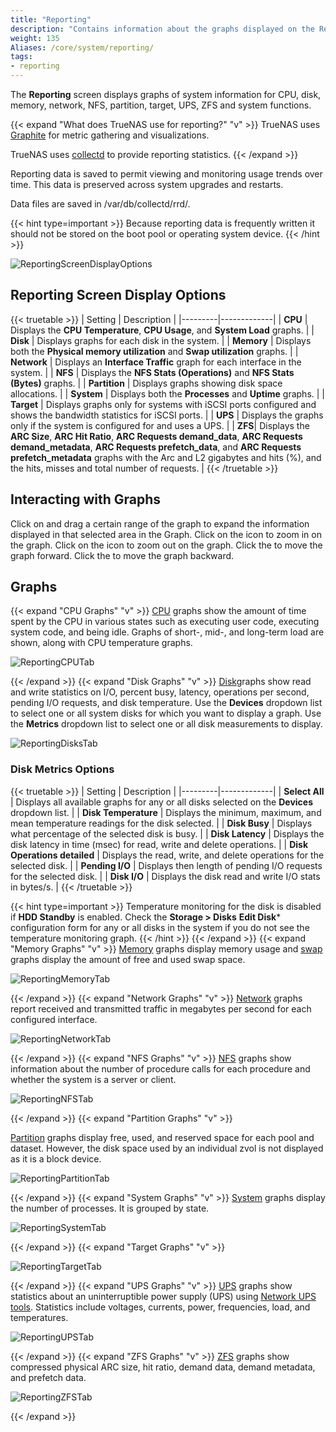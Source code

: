 ```yaml
---
title: "Reporting"
description: "Contains information about the graphs displayed on the Reporting screen in TrueNAS CORE."
weight: 135
Aliases: /core/system/reporting/
tags:
- reporting
---
```


The **Reporting** screen displays graphs of system information for CPU, disk, memory, network, NFS, partition, target, UPS, ZFS and system functions.

{{< expand "What does TrueNAS use for reporting?" "v" >}}
TrueNAS uses [Graphite](https://graphiteapp.org/ "Graphite Homepage") for metric gathering and visualizations.

TrueNAS uses [collectd](https://collectd.org/) to provide reporting statistics.
{{< /expand >}}

Reporting data is saved to permit viewing and monitoring usage trends over time.
This data is preserved across system upgrades and restarts.

Data files are saved in <file>/var/db/collectd/rrd/</file>.

{{< hint type=important >}}
Because reporting data is frequently written it should not be stored on the boot pool or operating system device.
{{< /hint >}}

![ReportingScreenDisplayOptions](/images/CORE/Reporting/ReportingScreenDisplayOptions.png "Reporting Screen Display Options")

## Reporting Screen Display Options

{{< truetable >}}
| Setting | Description |
|---------|-------------|
| **CPU** | Displays the **CPU Temperature**, **CPU Usage**, and **System Load** graphs. |
| **Disk** | Displays graphs for each disk in the system. |
| **Memory** | Displays both the **Physical memory utilization** and **Swap utilization** graphs. |
| **Network** | Displays an **Interface Traffic** graph for each interface in the system. |
| **NFS** | Displays the **NFS Stats (Operations)** and **NFS Stats (Bytes)** graphs. |
| **Partition** | Displays graphs showing disk space allocations.  |
| **System** | Displays both the **Processes** and **Uptime** graphs. |
| **Target** | Displays graphs only for systems with iSCSI ports configured and shows the bandwidth statistics for iSCSI ports. |
| **UPS** | Displays the graphs only if the system is configured for and uses a UPS. |
| **ZFS**| Displays the **ARC Size**, **ARC Hit Ratio**, **ARC Requests demand_data**, **ARC Requests demand_metadata**, **ARC Requests prefetch_data**, and **ARC Requests prefetch_metadata** graphs with the Arc and L2 gigabytes and hits (%), and the hits, misses and total number of requests. |
{{< /truetable >}}

## Interacting with Graphs

Click on and drag a certain range of the graph to expand the information displayed in that selected area in the Graph.
Click on the <i class="fa fa-search-plus" aria-hidden="true"></i> icon to zoom in on the graph.
Click on the <i class="fa fa-search-minus" aria-hidden="true"></i> icon to zoom out on the graph.
Click the <i class="fa fa-forward" aria-hidden="true" title="Forward"></i> to move the graph forward.
Click the <i class="fa fa-backward" aria-hidden="true" title="Backward"></i> to move the graph backward.

## Graphs
{{< expand "CPU Graphs" "v" >}}
[CPU](https://collectd.org/wiki/index.php/Plugin:CPU) graphs show the amount of time spent by the CPU in various states such as executing user code, executing system code, and being idle.
Graphs of short-, mid-, and long-term load are shown, along with CPU temperature graphs.

![ReportingCPUTab](/images/CORE/Reporting/ReportingCPUTab.png "CPU Reporting")

{{< /expand >}}
{{< expand "Disk Graphs" "v" >}}
[Disk](https://collectd.org/wiki/index.php/Plugin:Disk)graphs show read and write statistics on I/O, percent busy, latency, operations per second, pending I/O requests, and disk temperature.
Use the **Devices** dropdown list to select one or all system disks for which you want to display a graph. Use the **Metrics** dropdown list to select one or all disk measurements to display.

![ReportingDisksTab](/images/CORE/Reporting/ReportingDisksTab.png "Disks Reporting")

### Disk Metrics Options

{{< truetable >}}
| Setting | Description |
|---------|-------------|
| **Select All** | Displays all available graphs for any or all disks selected on the **Devices** dropdown list. |
| **Disk Temperature** | Displays the minimum, maximum, and mean temperature readings for the disk selected. |
| **Disk Busy** | Displays what percentage of the selected disk is busy. |
| **Disk Latency** | Displays the disk latency in time (msec) for read, write and delete operations. |
| **Disk Operations detailed** | Displays the read, write, and delete operations for the selected disk. |
| **Pending I/O** | Displays then length of pending I/O requests for the selected disk. |
| **Disk I/O** | Displays the disk read and write I/O stats in bytes/s. |
{{< /truetable >}}

{{< hint type=important >}}
Temperature monitoring for the disk is disabled if **HDD Standby** is enabled. Check the **Storage > Disks** **Edit Disk*** configuration form for any or all disks in the system if you do not see the temperature monitoring graph.
{{< /hint >}}
{{< /expand >}}
{{< expand "Memory Graphs" "v" >}}
[Memory](https://collectd.org/wiki/index.php/Plugin:Memory) graphs display memory usage and [swap](https://collectd.org/wiki/index.php/Plugin:Swap) graphs display the amount of free and used swap space.

![ReportingMemoryTab](/images/CORE/Reporting/ReportingMemoryTab.png "Memory Reporting")

{{< /expand >}}
{{< expand "Network Graphs" "v" >}}
[Network](https://collectd.org/wiki/index.php/Plugin:Interface) graphs report received and transmitted traffic in megabytes per second for each configured interface.

![ReportingNetworkTab](/images/CORE/Reporting/ReportingNetworkTab.png "Network Reporting")

{{< /expand >}}
{{< expand "NFS Graphs" "v" >}}
[NFS](https://collectd.org/wiki/index.php/Plugin:NFS) graphs show information about the number of procedure calls for each procedure and whether the system is a server or client.

![ReportingNFSTab](/images/CORE/Reporting/ReportingNFSTab.png "NFS Reporting")

{{< /expand >}}
{{< expand "Partition Graphs" "v" >}}

[Partition](https://collectd.org/wiki/index.php/Plugin:DF) graphs display free, used, and reserved space for each pool and dataset. However, the disk space used by an individual zvol is not displayed as it is a block device.

![ReportingPartitionTab](/images/CORE/Reporting/ReportingPartitionTab.png "Partition Reporting")

{{< /expand >}}
{{< expand "System Graphs" "v" >}}
[System](https://collectd.org/wiki/index.php/Plugin:Processes) graphs display the number of processes. It is grouped by state.

![ReportingSystemTab](/images/CORE/Reporting/ReportingSystemTab.png "System Reporting")

{{< /expand >}}
{{< expand "Target Graphs" "v" >}}

![ReportingTargetTab](/images/CORE/Reporting/ReportingTargetTab.png "iSCSI Target Reporting")

{{< /expand >}}
{{< expand "UPS Graphs" "v" >}}
[UPS](https://collectd.org/wiki/index.php/Plugin:NUT) graphs show statistics about an uninterruptible power supply (UPS) using [Network UPS tools](https://networkupstools.org/). Statistics include voltages, currents, power, frequencies, load, and temperatures.

![ReportingUPSTab](/images/CORE/Reporting/ReportingUPSTab.png "UPS Reporting")

{{< /expand >}}
{{< expand "ZFS Graphs" "v" >}}
[ZFS](https://collectd.org/wiki/index.php/Plugin:ZFS_ARC) graphs show compressed physical ARC size, hit ratio, demand data, demand metadata, and prefetch data.

![ReportingZFSTab](/images/CORE/Reporting/ReportingZFSTab.png "ZFS Reporting")

{{< /expand >}}
